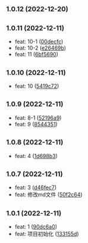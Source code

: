 ## <small>1.0.12 (2022-12-20)</small>




## <small>1.0.11 (2022-12-11)</small>

* feat: 10-1 ([00decfc](https://github.com/weixiaodece/plus-utils/commit/00decfc))
* feat: 10-2 ([e26469b](https://github.com/weixiaodece/plus-utils/commit/e26469b))
* feat: 11 ([6bf5690](https://github.com/weixiaodece/plus-utils/commit/6bf5690))



## <small>1.0.10 (2022-12-11)</small>

* feat: 10 ([5419c72](https://github.com/weixiaodece/plus-utils/commit/5419c72))



## <small>1.0.9 (2022-12-11)</small>

* feat: 8-1 ([52196a9](https://github.com/weixiaodece/plus-utils/commit/52196a9))
* feat: 9 ([8544351](https://github.com/weixiaodece/plus-utils/commit/8544351))



## <small>1.0.8 (2022-12-11)</small>

* feat: 4 ([1d698b3](https://github.com/weixiaodece/plus-utils/commit/1d698b3))



## <small>1.0.7 (2022-12-11)</small>

* feat: 3 ([d46fec7](https://github.com/weixiaodece/plus-utils/commit/d46fec7))
* feat: 修改md文件 ([50f2c64](https://github.com/weixiaodece/plus-utils/commit/50f2c64))



## <small>1.0.1 (2022-12-11)</small>

* feat: 1 ([90dc6a0](https://github.com/weixiaodece/plus-utils/commit/90dc6a0))
* feat: 项目初始化 ([133155d](https://github.com/weixiaodece/plus-utils/commit/133155d))



